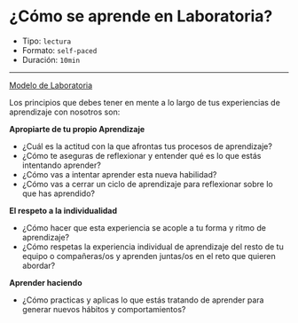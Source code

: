 # ¿Cómo se aprende en Laboratoria?

* Tipo: `lectura`
* Formato: `self-paced`
* Duración: `10min`

***

[Modelo de Laboratoria](https://vimeo.com/412540970)

Los principios que debes tener en mente a lo largo de tus experiencias de aprendizaje con nosotros son:

**Apropiarte de tu propio Aprendizaje**
- ¿Cuál es la actitud con la que afrontas tus procesos de aprendizaje?
- ¿Cómo te aseguras de reflexionar y entender qué es lo que estás intentando
aprender?
- ¿Cómo vas a intentar aprender esta nueva habilidad?
- ¿Cómo vas a cerrar un ciclo de aprendizaje para reflexionar sobre lo que has
aprendido?

**El respeto a la individualidad**
- ¿Cómo hacer que esta experiencia se acople a tu forma y ritmo de aprendizaje?
- ¿Cómo respetas la experiencia individual de aprendizaje del resto de tu equipo o compañeras/os
y aprenden juntas/os en el reto que quieren abordar?

**Aprender haciendo**
- ¿Cómo practicas y aplicas lo que estás tratando de aprender para generar nuevos hábitos y comportamientos?
